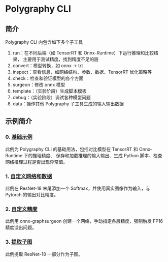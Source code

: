 # Polygraphy CLI

## 简介

Polygraphy CLI 内包含如下多个子工具
1. run：在不同后端（如 TensorRT 和 Onnx-Runtime）下运行推理和比较结果，
主要用于测试精度，找到精度不足的层
2. convert：模型转换，如 onnx -> trt
3. inspect：查看信息，如网络结构、参数、数据、TensorRT 优化策略等
4. check：检查和验证模型的各个方面
5. surgeon：修改 onnx 模型
6. template：（实验阶段）生成脚本模板
7. debug：（实验阶段）调试各种模型问题
8. data：操作其他 Polygraphy 子工具生成的输入输出数据


## 示例简介

### 0. [基础示例](BaseExamples.md)
此例为 Polygraphy CLI 的基础用法，包括对比模型在 TensorRT 和 Onnx-Runtime 下的推理精度、
保存和加载推理的输入输出、生成 Python 脚本、检查网络推理过程是否出现异常值。

### 1. [自定义网络和数据](01_custom_network_and_data%2FREADME.md)
此例在 ResNet-18 末尾添加一个 Softmax，并使用真实图像作为输入，与 Pytorch 的输出对比精度。

### 2. [自定义精度](02_precision_constraints%2FREADME.md)
此例用 onnx-graphsurgeon 创建一个网络，手动指定各层精度，强制触发 FP16 精度溢出问题。

### 3. [提取子图](03_subgraph%2FREADME.md)
此例提取 ResNet-18 一部分作为子图。